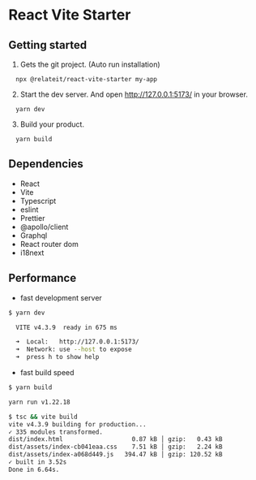 # React Vite Starter

## Getting started

1. Gets the git project. (Auto run installation)

```
  npx @relateit/react-vite-starter my-app
```

2. Start the dev server. And open http://127.0.0.1:5173/ in your browser.

```
  yarn dev
```

3. Build your product.

```
  yarn build
```

## Dependencies

-   React
-   Vite
-   Typescript
-   eslint
-   Prettier
-   @apollo/client
-   Graphql
-   React router dom
-   i18next

## Performance

-   fast development server

```bash
$ yarn dev

  VITE v4.3.9  ready in 675 ms

  ➜  Local:   http://127.0.0.1:5173/
  ➜  Network: use --host to expose
  ➜  press h to show help
```

-   fast build speed

```bash
$ yarn build

yarn run v1.22.18

$ tsc && vite build
vite v4.3.9 building for production...
✓ 335 modules transformed.
dist/index.html                   0.87 kB │ gzip:   0.43 kB
dist/assets/index-cb041eaa.css    7.51 kB │ gzip:   2.24 kB
dist/assets/index-a068d449.js   394.47 kB │ gzip: 120.52 kB
✓ built in 3.52s
Done in 6.64s.
```
